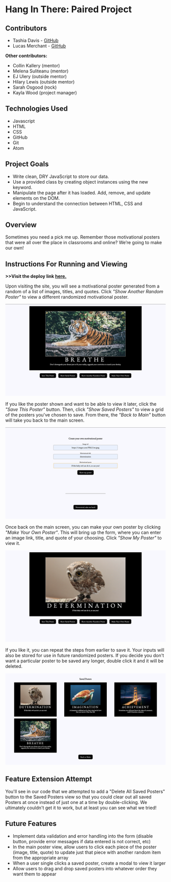# Hang In There: Paired Project

## Contributors
- Tashia Davis - [GitHub](https://github.com/tashiad)
- Lucas Merchant - [GitHub](https://github.com/lbmerchant93)

**Other contributors:**
- Collin Kallery (mentor)
- Melena Suliteanu (mentor)
- EJ Ulery (outside mentor)
- Hilary Lewis (outside mentor)
- Sarah Osgood (rock)
- Kayla Wood (project manager)

## Technologies Used
- Javascript
- HTML
- CSS
- GitHub
- Git
- Atom

## Project Goals
- Write clean, DRY JavaScript to store our data.
- Use a provided class by creating object instances using the new keyword.
- Manipulate the page after it has loaded. Add, remove, and update elements on the DOM.
- Begin to understand the connection between HTML, CSS and JavaScript.

## Overview
Sometimes you need a pick me up. Remember those motivational posters that were all over the place in classrooms and online? We’re going to make our own!

## Instructions For Running and Viewing
**>>Visit the deploy link [here.](https://tashiad.github.io/hang-in-there-boilerplate/ "Hang In There Deployed Site")**

Upon visiting the site, you will see a motivational poster generated from a random of a list of images, titles, and quotes. Click _"Show Another Random Poster"_ to view a different randomized motivational poster.

![screenshot of landing page](https://github.com/tashiad/hang-in-there-boilerplate/blob/create-our-README.md/readme-imgs/poster-landing.png)

If you like the poster shown and want to be able to view it later, click the _"Save This Poster"_ button. Then, click _"Show Saved Posters"_ to view a grid of the posters you've chosen to save. From there, the _"Back to Main"_ button will take you back to the main screen.

![screenshot of create poster form](https://github.com/tashiad/hang-in-there-boilerplate/blob/create-our-README.md/readme-imgs/create-poster-form.png)

Once back on the main screen, you can make your own poster by clicking _"Make Your Own Poster"_. This will bring up the form, where you can enter an image link, title, and quote of your choosing. Click _"Show My Poster"_ to view it.

![screenshot of created poster](https://github.com/tashiad/hang-in-there-boilerplate/blob/create-our-README.md/readme-imgs/owl-poster.png)

If you like it, you can repeat the steps from earlier to save it. Your inputs will also be stored for use in future randomized posters. If you decide you don't want a particular poster to be saved any longer, double click it and it will be deleted.

![screenshot of saved posters grid](https://github.com/tashiad/hang-in-there-boilerplate/blob/create-our-README.md/readme-imgs/saved-posters.png)

## Feature Extension Attempt
You'll see in our code that we attempted to add a "Delete All Saved Posters" button to the Saved Posters view so that you could clear out all saved Posters at once instead of just one at a time by double-clicking. We ultimately couldn't get it to work, but at least you can see what we tried!

## Future Features
- Implement data validation and error handling into the form (disable button, provide error messages if data entered is not correct, etc)
- In the main poster view, allow users to click each piece of the poster (image, title, quote) to update just that piece with another random item from the appropriate array
- When a user single clicks a saved poster, create a modal to view it larger
- Allow users to drag and drop saved posters into whatever order they want them to appear
